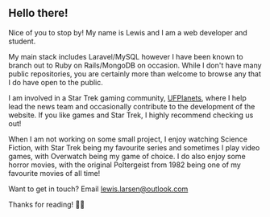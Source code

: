 ## Hello there! 

Nice of you to stop by! My name is Lewis and I am a web developer and student.

My main stack includes Laravel/MySQL however I have been known to branch out to Ruby on Rails/MongoDB on occasion. While I don't have many public repositories, you are certainly more than welcome to browse any that I do have open to the public.

I am involved in a Star Trek gaming community, [UFPlanets](https://ufplanets.com), where I help lead the news team and occasionally contribute to the development of the website. If you like games and Star Trek, I highly recommend checking us out!

When I am not working on some small project, I enjoy watching Science Fiction, with Star Trek being my favourite series and sometimes I play video games, with Overwatch being my game of choice. I do also enjoy some horror movies, with the original Poltergeist from 1982 being one of my favourite movies of all time! 

Want to get in touch? Email [lewis.larsen@outlook.com](mailto:lewis.larsen@outlook.com)

Thanks for reading! 🖖🏼
